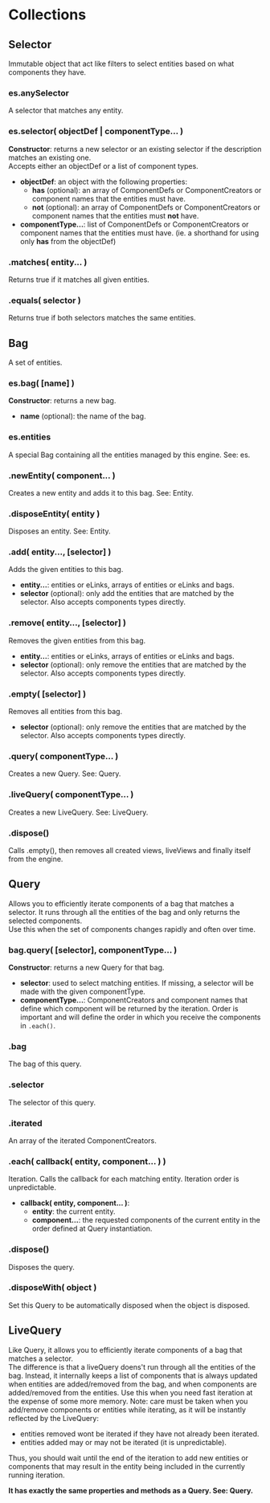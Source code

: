 Collections
===========


## Selector

Immutable object that act like filters to select entities based on what components they have. 

### es.anySelector
A selector that matches any entity.

### es.selector( objectDef | componentType... )
**Constructor**: returns a new selector or an existing selector if the description matches an existing one.  
Accepts either an objectDef or a list of component types.
- **objectDef**: an object with the following properties:
    - **has** (optional): an array of ComponentDefs or ComponentCreators or component names that the entities must have.
    - **not** (optional): an array of ComponentDefs or ComponentCreators or component names that the entities must **not** have.
- **componentType...**: list of ComponentDefs or ComponentCreators or component names that the entities must have. (ie. a shorthand for using only **has** from the objectDef)

### .matches( entity... )
Returns true if it matches all given entities.

### .equals( selector )
Returns true if both selectors matches the same entities.


## Bag

A set of entities.

### es.bag( [name] )
**Constructor**: returns a new bag.
- **name** (optional): the name of the bag.

### es.entities
A special Bag containing all the entities managed by this engine. See: es.

### .newEntity( component... )
Creates a new entity and adds it to this bag. See: Entity.

### .disposeEntity( entity )
Disposes an entity. See: Entity.

### .add( entity..., [selector] )
Adds the given entities to this bag.
- **entity...**: entities or eLinks, arrays of entities or eLinks and bags.
- **selector** (optional): only add the entities that are matched by the selector. Also accepts components types directly.

### .remove( entity..., [selector] )
Removes the given entities from this bag.
- **entity...**: entities or eLinks, arrays of entities or eLinks and bags.
- **selector** (optional): only remove the entities that are matched by the selector. Also accepts components types directly.

### .empty( [selector] )
Removes all entities from this bag.
- **selector** (optional): only remove the entities that are matched by the selector. Also accepts components types directly.

### .query( componentType... )
Creates a new Query. See: Query.

### .liveQuery( componentType... )
Creates a new LiveQuery. See: LiveQuery.

### .dispose()
Calls .empty(), then removes all created views, liveViews and finally itself from the engine.


## Query

Allows you to efficiently iterate components of a bag that matches a selector. It runs through all the entities of the bag and only returns the selected components.  
Use this when the set of components changes rapidly and often over time.

### bag.query( [selector], componentType... )
**Constructor**: returns a new Query for that bag.
- **selector**: used to select matching entities. If missing, a selector will be made with the given componentType.
- **componentType...**: ComponentCreators and component names that define which component will be returned by the iteration. Order is important and will define the order in which you receive the components in `.each()`.

### .bag
The bag of this query.

### .selector
The selector of this query.

### .iterated
An array of the iterated ComponentCreators.

### .each( callback( entity, component... ) )
Iteration. Calls the callback for each matching entity. Iteration order is unpredictable.
- **callback( entity, component... )**: 
    - **entity**: the current entity.
    - **component...**: the requested components of the current entity in the order defined at Query instantiation.

### .dispose()
Disposes the query.

### .disposeWith( object )
Set this Query to be automatically disposed when the object is disposed.


## LiveQuery

Like Query, it allows you to efficiently iterate components of a bag that matches a selector.  
The difference is that a liveQuery doens't run through all the entities of the bag. Instead, it internally keeps a list of components that is always updated when entities are added/removed from the bag, and when components are added/removed from the entities.
Use this when you need fast iteration at the expense of some more memory.
Note: care must be taken when you add/remove components or entities while iterating, as it will be instantly reflected by the LiveQuery:
- entities removed wont be iterated if they have not already been iterated.
- entities added may or may not be iterated (it is unpredictable).

Thus, you should wait until the end of the iteration to add new entities or components that may result in the entity being included in the currently running iteration.

**It has exactly the same properties and methods as a Query. See: Query.**
